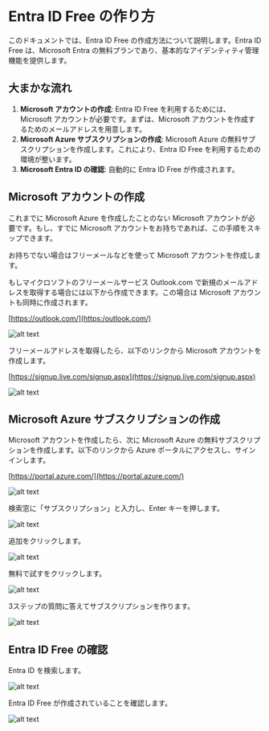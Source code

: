 # Entra ID Free の作り方

このドキュメントでは、Entra ID Free の作成方法について説明します。Entra ID Free は、Microsoft Entra の無料プランであり、基本的なアイデンティティ管理機能を提供します。

## 大まかな流れ
1. **Microsoft アカウントの作成**: Entra ID Free を利用するためには、Microsoft アカウントが必要です。まずは、Microsoft アカウントを作成するためのメールアドレスを用意します。
2. **Microsoft Azure サブスクリプションの作成**: Microsoft Azure の無料サブスクリプションを作成します。これにより、Entra ID Free を利用するための環境が整います。
3. **Microsoft Entra ID の確認**: 自動的に Entra ID Free が作成されます。

## Microsoft アカウントの作成

これまでに Microsoft Azure を作成したことのない Microsoft アカウントが必要です。もし、すでに Microsoft アカウントをお持ちであれば、この手順をスキップできます。

お持ちでない場合はフリーメールなどを使って Microsoft アカウントを作成します。

もしマイクロソフトのフリーメールサービス Outlook.com で新規のメールアドレスを取得する場合には以下から作成できます。この場合は Microsoft アカウントも同時に作成されます。

[https://outlook.com/](https:/outlook.com/)

![alt text](img/image.png)

フリーメールアドレスを取得したら、以下のリンクから Microsoft アカウントを作成します。

[https://signup.live.com/signup.aspx](https://signup.live.com/signup.aspx)

![alt text](img/image-1.png)

## Microsoft Azure サブスクリプションの作成

Microsoft アカウントを作成したら、次に Microsoft Azure の無料サブスクリプションを作成します。以下のリンクから Azure ポータルにアクセスし、サインインします。

[https://portal.azure.com/](https://portal.azure.com/)

![alt text](img/image-2.png)

検索窓に「サブスクリプション」と入力し、Enter キーを押します。

![alt text](img/image-4.png)

追加をクリックします。

![alt text](img/image-7.png)

無料で試すをクリックします。

![alt text](img/image-8.png)

3ステップの質問に答えてサブスクリプションを作ります。

![alt text](img/image-9.png)

## Entra ID Free の確認

Entra ID を検索します。

![alt text](img/image-10.png)

Entra ID Free が作成されていることを確認します。

![alt text](img/image-11.png)
